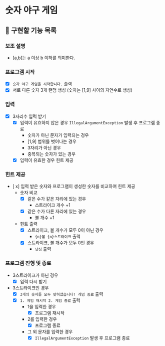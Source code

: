 # 숫자 야구 게임

## 🚀 구현할 기능 목록

### 보조 설명
- [a,b]는 a 이상 b 이하를 의미한다.  

### 프로그램 시작
- [x] `숫자 야구 게임을 시작합니다.` 출력
- [x] 서로 다른 숫자 3개 랜덤 생성 (숫자는 [1,9] 사이의 자연수로 생성)
  
### 입력
- [x] 3자리수 입력 받기
    - [x] 입력이 유효하지 않은 경우 `IllegalArgumentException` 발생 후 프로그램 종료
      - 숫자가 아닌 문자가 입력되는 경우
      - [1,9] 범위를 벗어나는 경우
      - 3자리가 아닌 경우
      - 중복되는 숫자가 있는 경우
    - [x] 입력이 유효한 경우 힌트 제공

### 힌트 제공
- [ x] 입력 받은 숫자와 프로그램이 생성한 숫자를 비교하여 힌트 제공
  - 숫자 비교
    - [x] 같은 수가 같은 자리에 있는 경우
      - 스트라이크 개수 +1
    - [x] 같은 수가 다른 자리에 있는 경우
      - 볼 개수 +1 
  - 힌트 출력
    - [x] 스트라이크, 볼 개수가 모두 0이 아닌 경우
      - `{n}볼 {n}스트라이크` 출력
    - [x] 스트라이크, 볼 개수가 모두 0인 경우
      - `낫싱` 출력

### 프로그램 진행 및 종료
- 3스트라이크가 아닌 경우
  - [x] 입력 다시 받기
- 3스트라이크인 경우
  - [x] `3개의 숫자를 모두 맞히셨습니다! 게임 종료` 출력
  - [x] `1. 게임 재시작 2. 게임 종료` 출력
    - 1을 입력한 경우
      - [x] 프로그램 재시작
    - 2를 입력한 경우
      - [x] 프로그램 종료
    - 그 외 문자를 입력한 경우 
      - [x] `IllegalArgumentException` 발생 후 프로그램 종료